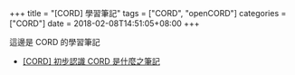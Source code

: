 +++
title = "[CORD] 學習筆記"
tags = ["CORD", "openCORD"]
categories = ["CORD"]
date = 2018-02-08T14:51:05+08:00
+++

這邊是 CORD 的學習筆記

- [[CORD] 初步認識 CORD 是什麼之筆記](/posts/2018-02-08-cord-init/)
